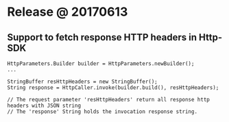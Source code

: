 # Release @ 20170613

## Support to fetch response HTTP headers in Http-SDK
```
HttpParameters.Builder builder = HttpParameters.newBuilder();
...

StringBuffer resHttpHeaders = new StringBuffer();
String response = HttpCaller.invoke(builder.build(), resHttpHeaders);

// The request parameter 'resHttpHeaders' return all response http headers with JSON string  
// The 'response' String holds the invocation response string. 
```